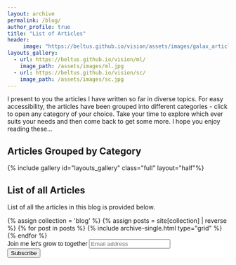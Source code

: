 ```yaml
---
layout: archive
permalink: /blog/
author_profile: true
title: "List of Articles"
header:
     image: "https://beltus.github.io/vision/assets/images/galax_article.jpg"
layouts_gallery:
  - url: https://beltus.github.io/vision/ml/
    image_path: /assets/images/ml.jpg
  - url: https://beltus.github.io/vision/sc/
    image_path: /assets/images/sc.jpg
---
```


I present to you the articles I have written so far in diverse topics. For easy accessibility, the articles have been grouped into different categories - click to open any category of your choice. Take your time to explore which ever suits your needs and then come back to get some more. I hope you enjoy reading these...

## Articles Grouped by Category

{% include gallery id="layouts_gallery" class="full" layout="half"%}

## List of all Articles
List of all the articles in this blog is provided below.

<div class="grid__wrapper">
  {% assign collection = 'blog' %}
  {% assign posts = site[collection] | reverse %}
  {% for post in posts %}
    {% include archive-single.html type="grid" %}
  {% endfor %}
</div>



<!-- Begin Mailchimp Signup Form -->
<link href="//cdn-images.mailchimp.com/embedcode/horizontal-slim-10_7.css" rel="stylesheet" type="text/css">
<style type="text/css">
	#mc_embed_signup{background:#fff; clear:left; font:14px Helvetica,Arial,sans-serif; width:100%;}
	/* Add your own Mailchimp form style overrides in your site stylesheet or in this style block.
	   We recommend moving this block and the preceding CSS link to the HEAD of your HTML file. */
</style>
<div id="mc_embed_signup">
<form action="https://github.us19.list-manage.com/subscribe/post?u=00674d30e54f543be88bd1cd3&amp;id=15a6483334" method="post" id="mc-embedded-subscribe-form" name="mc-embedded-subscribe-form" class="validate" target="_blank" novalidate>
    <div id="mc_embed_signup_scroll">
	<label for="mce-EMAIL">Join me let's grow to together</label>
	<input type="email" value="" name="EMAIL" class="email" id="mce-EMAIL" placeholder="Email address" required>
    <!-- real people should not fill this in and expect good things - do not remove this or risk form bot signups-->
    <div style="position: absolute; left: -5000px;" aria-hidden="true"><input type="text" name="b_00674d30e54f543be88bd1cd3_15a6483334" tabindex="-1" value=""></div>
    <div class="clear"><input type="submit" value="Subscribe" name="subscribe" id="mc-embedded-subscribe" class="button"></div>
    </div>
</form>
</div>

<!--End mc_embed_signup-->
